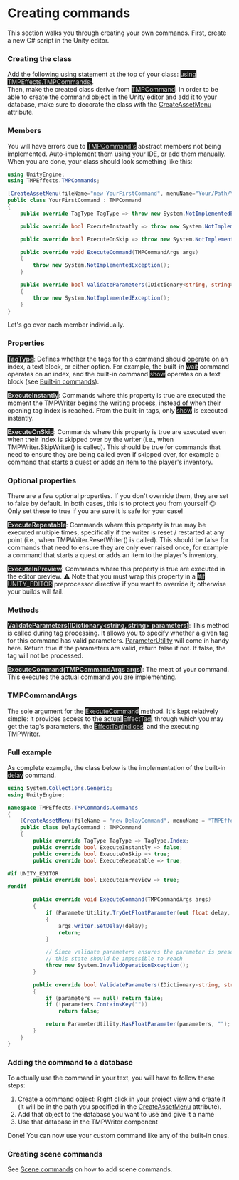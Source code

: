 # Creating commands
This section walks you through creating your own commands.
First, create a new C# script in the Unity editor.

### Creating the class
Add the following using statement at the top of your class: <mark style="color: lightgray; background-color: #191a18">using TMPEffects.TMPCommands;</mark>.  
Then, make the created class derive from <mark style="color: lightgray; background-color: #191a18">TMPCommand</mark>.
In order to be able to create the command object in the Unity editor and add it to your database, make sure to decorate the class with the [CreateAssetMenu](https://docs.unity3d.com/ScriptReference/CreateAssetMenuAttribute.html) attribute.

### Members
You will have errors due to <mark style="color: lightgray; background-color: #191a18">TMPCommand's</mark> abstract members not being implemented.
Auto-implement them using your IDE, or add them manually.
When you are done, your class should look something like this:

```csharp
using UnityEngine;
using TMPEffects.TMPCommands;

[CreateAssetMenu(fileName="new YourFirstCommand", menuName="Your/Path/YourFirstCommand")]
public class YourFirstCommand : TMPCommand
{
    public override TagType TagType => throw new System.NotImplementedException();

    public override bool ExecuteInstantly => throw new System.NotImplementedException();

    public override bool ExecuteOnSkip => throw new System.NotImplementedException();

    public override void ExecuteCommand(TMPCommandArgs args)
    {
        throw new System.NotImplementedException();
    }

    public override bool ValidateParameters(IDictionary<string, string> parameters)
    {
        throw new System.NotImplementedException();
    }
}
```

Let's go over each member individually.

### Properties
**<mark style="color: lightgray; background-color: #191a18">TagType</mark>**: Defines whether the tags for this command should operate on an index, a text block, or either option. For example, the built-in <mark style="color: lightgray; background-color: #191a18">wait</mark>
command operates on an index, and the built-in command <mark style="color: lightgray; background-color: #191a18">show</mark> operates on a text block (see [Built-in commands](tmpwriter_builtincommands.md)).

**<mark style="color: lightgray; background-color: #191a18">ExecuteInstantly</mark>**: Commands where this property is true are executed the moment the TMPWriter begins the writing process, instead of when their opening tag index is reached. From the built-in tags, only <mark style="color: lightgray; background-color: #191a18">show</mark> is executed instantly.

**<mark style="color: lightgray; background-color: #191a18">ExecuteOnSkip</mark>**: Commands where this property is true are executed even when their index is skipped over by the writer (i.e., when TMPWriter.SkipWriter() is called). This should be true for commands
that need to ensure they are being called even if skipped over, for example a command that starts a quest or adds an item to the player's inventory.

### Optional properties
There are a few optional properties. If you don't override them, they are set to false by default. In both cases, this is to protect you from yourself :wink:  
Only set these to true if you are sure it is safe for your case!

**<mark style="color: lightgray; background-color: #191a18">ExecuteRepeatable</mark>**: Commands where this property is true may be executed multiple times, specifically if the writer is reset / restarted at any point (i.e., when TMPWriter.ResetWriter() is called).
This should be false for commands that need to ensure they are only ever raised once, for example a command that starts a quest or adds an item to the player's inventory.

**<mark style="color: lightgray; background-color: #191a18">ExecuteInPreview</mark>**: Commands where this property is true are executed in the editor preview. :warning: Note that you must wrap this property in a <mark style="color: lightgray; background-color: #191a18">#if UNITY_EDITOR</mark>
preprocessor directive if you want to override it; otherwise your builds will fail.

### Methods
**<mark style="color: lightgray; background-color: #191a18">ValidateParameters(IDictionary&lt;string, string&gt; parameters)</mark>**: This method is called during tag processing. It allows you to specify whether a given tag for this command has valid parameters. [ParameterUtility](parameterutility.md) will come in handy here.
Return true if the parameters are valid, return false if not. If false, the tag will not be processed.

**<mark style="color: lightgray; background-color: #191a18">ExecuteCommand(TMPCommandArgs args)</mark>**: The meat of your command. This executes the actual command you are implementing.

### TMPCommandArgs
The sole argument for the <mark style="color: lightgray; background-color: #191a18">ExecuteCommand</mark> method. It's kept relatively simple:
it provides access to the actual <mark style="color: lightgray; background-color: #191a18">EffectTag</mark>, through which you may get the tag's parameters, the <mark style="color: lightgray; background-color: #191a18">EffectTagIndices</mark>, and the executing TMPWriter.


### Full example
As complete example, the class below is the implementation of the built-in <mark style="color: lightgray; background-color: #191a18">delay</mark> command.
```csharp
using System.Collections.Generic;
using UnityEngine;

namespace TMPEffects.TMPCommands.Commands
{
    [CreateAssetMenu(fileName = "new DelayCommand", menuName = "TMPEffects/Commands/Delay")]
    public class DelayCommand : TMPCommand
    {
        public override TagType TagType => TagType.Index;
        public override bool ExecuteInstantly => false;
        public override bool ExecuteOnSkip => true;
        public override bool ExecuteRepeatable => true;

#if UNITY_EDITOR
        public override bool ExecuteInPreview => true;
#endif

        public override void ExecuteCommand(TMPCommandArgs args)
        {
            if (ParameterUtility.TryGetFloatParameter(out float delay, args.tag.Parameters, ""))
            {
                args.writer.SetDelay(delay);
                return;
            }

            // Since validate parameters ensures the parameter is present and float,
            // this state should be impossible to reach
            throw new System.InvalidOperationException();
        }

        public override bool ValidateParameters(IDictionary<string, string> parameters)
        {
            if (parameters == null) return false;
            if (!parameters.ContainsKey(""))
                return false;

            return ParameterUtility.HasFloatParameter(parameters, "");
        }
    }
}
```

### Adding the command to a database
To actually use the command in your text, you will have to follow these steps:

1. Create a command object: Right click in your project view and create it (it will be in the path you specified in the [CreateAssetMenu](https://docs.unity3d.com/ScriptReference/CreateAssetMenuAttribute.html) attribute).
2. Add that object to the database you want to use and give it a name
3. Use that database in the TMPWriter component

Done! You can now use your custom command like any of the built-in ones.

### Creating scene commands
See [Scene commands](tmpwriter_scenecommands.md) on how to add scene commands.